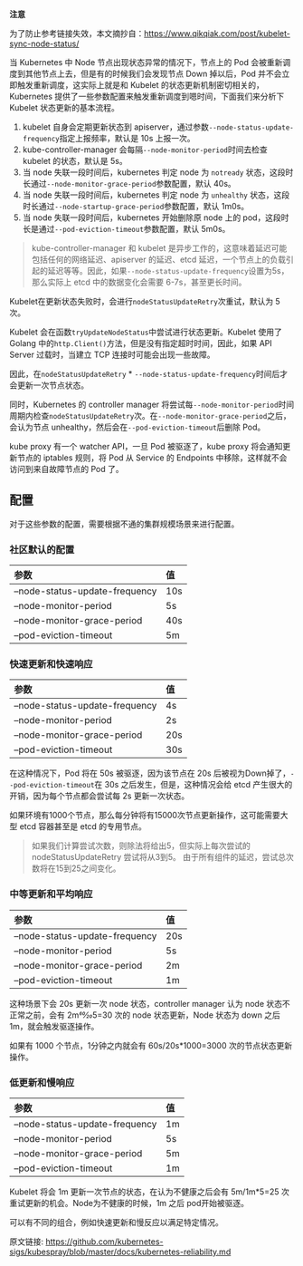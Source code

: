 **注意**

为了防止参考链接失效，本文摘抄自：https://www.qikqiak.com/post/kubelet-sync-node-status/



当 Kubernetes 中 Node 节点出现状态异常的情况下，节点上的 Pod 会被重新调度到其他节点上去，但是有的时候我们会发现节点 Down 掉以后，Pod 并不会立即触发重新调度，这实际上就是和 Kubelet 的状态更新机制密切相关的，Kubernetes 提供了一些参数配置来触发重新调度到嗯时间，下面我们来分析下 Kubelet 状态更新的基本流程。

1. kubelet 自身会定期更新状态到 apiserver，通过参数`--node-status-update-frequency`指定上报频率，默认是 10s 上报一次。
2. kube-controller-manager 会每隔`--node-monitor-period`时间去检查 kubelet 的状态，默认是 5s。
3. 当 node 失联一段时间后，kubernetes 判定 node 为 `notready` 状态，这段时长通过`--node-monitor-grace-period`参数配置，默认 40s。
4. 当 node 失联一段时间后，kubernetes 判定 node 为 `unhealthy` 状态，这段时长通过`--node-startup-grace-period`参数配置，默认 1m0s。
5. 当 node 失联一段时间后，kubernetes 开始删除原 node 上的 pod，这段时长是通过`--pod-eviction-timeout`参数配置，默认 5m0s。

> kube-controller-manager 和 kubelet 是异步工作的，这意味着延迟可能包括任何的网络延迟、apiserver 的延迟、etcd 延迟，一个节点上的负载引起的延迟等等。因此，如果`--node-status-update-frequency`设置为5s，那么实际上 etcd 中的数据变化会需要 6-7s，甚至更长时间。

Kubelet在更新状态失败时，会进行`nodeStatusUpdateRetry`次重试，默认为 5 次。

Kubelet 会在函数`tryUpdateNodeStatus`中尝试进行状态更新。Kubelet 使用了 Golang 中的`http.Client()`方法，但是没有指定超时时间，因此，如果 API Server 过载时，当建立 TCP 连接时可能会出现一些故障。

因此，在`nodeStatusUpdateRetry` * `--node-status-update-frequency`时间后才会更新一次节点状态。

同时，Kubernetes 的 controller manager 将尝试每`--node-monitor-period`时间周期内检查`nodeStatusUpdateRetry`次。在`--node-monitor-grace-period`之后，会认为节点 unhealthy，然后会在`--pod-eviction-timeout`后删除 Pod。

kube proxy 有一个 watcher API，一旦 Pod 被驱逐了，kube proxy 将会通知更新节点的 iptables 规则，将 Pod 从 Service 的 Endpoints 中移除，这样就不会访问到来自故障节点的 Pod 了。

## 配置

对于这些参数的配置，需要根据不通的集群规模场景来进行配置。

### 社区默认的配置

| 参数                          | 值   |
| :---------------------------- | :--- |
| –node-status-update-frequency | 10s  |
| –node-monitor-period          | 5s   |
| –node-monitor-grace-period    | 40s  |
| –pod-eviction-timeout         | 5m   |

### 快速更新和快速响应

| 参数                          | 值   |
| :---------------------------- | :--- |
| –node-status-update-frequency | 4s   |
| –node-monitor-period          | 2s   |
| –node-monitor-grace-period    | 20s  |
| –pod-eviction-timeout         | 30s  |

在这种情况下，Pod 将在 50s 被驱逐，因为该节点在 20s 后被视为Down掉了，`--pod-eviction-timeout`在 30s 之后发生，但是，这种情况会给 etcd 产生很大的开销，因为每个节点都会尝试每 2s 更新一次状态。

如果环境有1000个节点，那么每分钟将有15000次节点更新操作，这可能需要大型 etcd 容器甚至是 etcd 的专用节点。

> 如果我们计算尝试次数，则除法将给出5，但实际上每次尝试的 nodeStatusUpdateRetry 尝试将从3到5。 由于所有组件的延迟，尝试总次数将在15到25之间变化。

### 中等更新和平均响应

| 参数                          | 值   |
| :---------------------------- | :--- |
| –node-status-update-frequency | 20s  |
| –node-monitor-period          | 5s   |
| –node-monitor-grace-period    | 2m   |
| –pod-eviction-timeout         | 1m   |

这种场景下会 20s 更新一次 node 状态，controller manager 认为 node 状态不正常之前，会有 2m*60⁄20*5=30 次的 node 状态更新，Node 状态为 down 之后 1m，就会触发驱逐操作。

如果有 1000 个节点，1分钟之内就会有 60s/20s*1000=3000 次的节点状态更新操作。

### 低更新和慢响应

| 参数                          | 值   |
| :---------------------------- | :--- |
| –node-status-update-frequency | 1m   |
| –node-monitor-period          | 5s   |
| –node-monitor-grace-period    | 5m   |
| –pod-eviction-timeout         | 1m   |

Kubelet 将会 1m 更新一次节点的状态，在认为不健康之后会有 5m/1m*5=25 次重试更新的机会。Node为不健康的时候，1m 之后 pod开始被驱逐。

可以有不同的组合，例如快速更新和慢反应以满足特定情况。

原文链接: https://github.com/kubernetes-sigs/kubespray/blob/master/docs/kubernetes-reliability.md